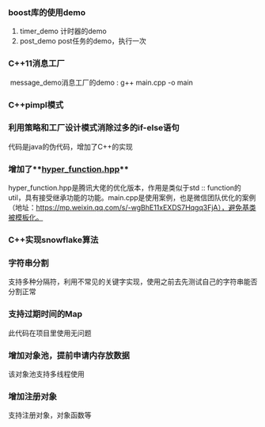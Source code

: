 
### boost库的使用demo
1. timer_demo 计时器的demo
2. post_demo post任务的demo，执行一次

### C++11消息工厂

​	message_demo消息工厂的demo   :  g++ main.cpp -o main

### C++pimpl模式

### 利用策略和工厂设计模式消除过多的if-else语句

代码是java的伪代码，增加了C++的实现

### 增加了**[hyper_function.hpp](https://gist.github.com/lingol/ed9feab92da9e341487855084411df4e)**

hyper_function.hpp是腾讯大佬的优化版本，作用是类似于std :: function的util，具有接受继承功能的功能。main.cpp是使用案例，也是微信团队优化的案例（地址：https://mp.weixin.qq.com/s/-wgBhE11xEXDS7Hqgq3FjA），避免基类被模板化。

### C++实现snowflake算法

### 字符串分割

支持多种分隔符，利用不常见的关键字实现，使用之前去先测试自己的字符串能否分割正常

### 支持过期时间的Map

此代码在项目里使用无问题

### 增加对象池，提前申请内存放数据

该对象池支持多线程使用

### 增加注册对象

支持注册对象，对象函数等
